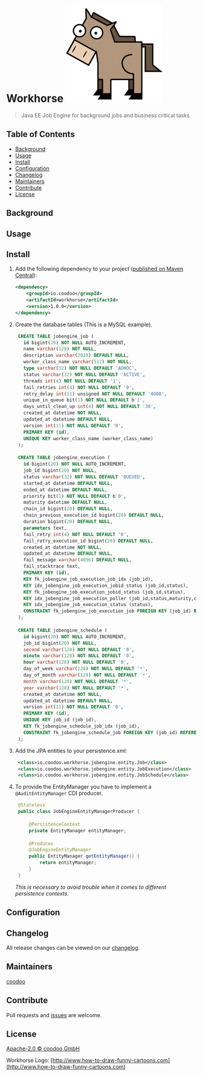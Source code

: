 [logo]: https://github.com/coodoo-io/workhorse/raw/master/workhorse.png "Workhorse: Java EE Job Engine for background jobs and business critical tasks"

# Workhorse ![alt text][logo]

> Java EE Job Engine for background jobs and business critical tasks

## Table of Contents

- [Background](#background)
- [Usage](#usage)
- [Install](#install)
- [Configuration](#configuration)
- [Changelog](#changelog)
- [Maintainers](#maintainers)
- [Contribute](#contribute)
- [License](#license)


## Background


## Usage


## Install

1. Add the following dependency to your project ([published on Maven Central](http://search.maven.org/#artifactdetails%7Cio.coodoo%7Cworkhorse%7C1.0.0%7Cjar)):
   
   ```xml
   <dependency>
       <groupId>io.coodoo</groupId>
       <artifactId>workhorse</artifactId>
       <version>1.0.0</version>
   </dependency>
   ```
   
2. Create the database tables (This is a MySQL example).
         
   ```sql
    CREATE TABLE jobengine_job (
      id bigint(20) NOT NULL AUTO_INCREMENT,
      name varchar(128) NOT NULL,
      description varchar(2028) DEFAULT NULL,
      worker_class_name varchar(512) NOT NULL,
      type varchar(32) NOT NULL DEFAULT 'ADHOC',
      status varchar(32) NOT NULL DEFAULT 'ACTIVE',
      threads int(4) NOT NULL DEFAULT '1',
      fail_retries int(4) NOT NULL DEFAULT '0',
      retry_delay int(11) unsigned NOT NULL DEFAULT '4000',
      unique_in_queue bit(1) NOT NULL DEFAULT b'1',
      days_until_clean_up int(4) NOT NULL DEFAULT '30',
      created_at datetime NOT NULL,
      updated_at datetime DEFAULT NULL,
      version int(11) NOT NULL DEFAULT '0',
      PRIMARY KEY (id),
      UNIQUE KEY worker_class_name (worker_class_name)
    );

    CREATE TABLE jobengine_execution (
      id bigint(20) NOT NULL AUTO_INCREMENT,
      job_id bigint(20) NOT NULL,
      status varchar(32) NOT NULL DEFAULT 'QUEUED',
      started_at datetime DEFAULT NULL,
      ended_at datetime DEFAULT NULL,
      priority bit(1) NOT NULL DEFAULT b'0',
      maturity datetime DEFAULT NULL,
      chain_id bigint(20) DEFAULT NULL,
      chain_previous_execution_id bigint(20) DEFAULT NULL,
      duration bigint(20) DEFAULT NULL,
      parameters text,
      fail_retry int(4) NOT NULL DEFAULT '0',
      fail_retry_execution_id bigint(20) DEFAULT NULL,
      created_at datetime NOT NULL,
      updated_at datetime DEFAULT NULL,
      fail_message varchar(4096) DEFAULT NULL,
      fail_stacktrace text,
      PRIMARY KEY (id),
      KEY fk_jobengine_job_execution_job_idx (job_id),
      KEY idx_jobengine_job_execution_jobid_status (job_id,status),
      KEY fk_jobengine_job_execution_jobid_status (job_id,status),
      KEY idx_jobengine_job_execution_poller (job_id,status,maturity,chain_previous_execution_id),
      KEY idx_jobengine_job_execution_status (status),
      CONSTRAINT fk_jobengine_job_execution_job FOREIGN KEY (job_id) REFERENCES jobengine_job (id) ON DELETE NO ACTION ON UPDATE NO ACTION
    );

    CREATE TABLE jobengine_schedule (
      id bigint(20) NOT NULL AUTO_INCREMENT,
      job_id bigint(20) NOT NULL,
      second varchar(128) NOT NULL DEFAULT '0',
      minute varchar(128) NOT NULL DEFAULT '0',
      hour varchar(128) NOT NULL DEFAULT '0',
      day_of_week varchar(128) NOT NULL DEFAULT '*',
      day_of_month varchar(128) NOT NULL DEFAULT '*',
      month varchar(128) NOT NULL DEFAULT '*',
      year varchar(128) NOT NULL DEFAULT '*',
      created_at datetime NOT NULL,
      updated_at datetime DEFAULT NULL,
      version int(11) NOT NULL DEFAULT '0',
      PRIMARY KEY (id),
      UNIQUE KEY job_id (job_id),
      KEY fk_jobengine_schedule_job_idx (job_id),
      CONSTRAINT fk_jobengine_schedule_job FOREIGN KEY (job_id) REFERENCES jobengine_job (id) ON DELETE NO ACTION ON UPDATE NO ACTION
    );
   ```
                 
3. Add the JPA entities to your persistence.xml:

   ```xml
    <class>io.coodoo.workhorse.jobengine.entity.Job</class>
    <class>io.coodoo.workhorse.jobengine.entity.JobExecution</class>
    <class>io.coodoo.workhorse.jobengine.entity.JobSchedule</class>
   ```
4. To provide the EntityManager you have to implement a `@AuditEntityManager` CDI producer.

   ```java
    @Stateless
    public class JobEngineEntityManagerProducer {
    
        @PersistenceContext
        private EntityManager entityManager;
    
        @Produces
        @JobEngineEntityManager
        public EntityManager getEntityManager() {
            return entityManager;
        }
    }
    ```
    *This is necessary to avoid trouble when it comes to different persistence contexts.*


## Configuration


## Changelog

All release changes can be viewed on our [changelog](./CHANGELOG.md).

## Maintainers

[coodoo](https://github.com/orgs/coodoo-io/people)

## Contribute

Pull requests and [issues](https://github.com/coodoo-io/workhorse/issues) are welcome.

## License

[Apache-2.0 © coodoo GmbH](./LICENSE)

Workhorse Logo: [http://www.how-to-draw-funny-cartoons.com](http://www.how-to-draw-funny-cartoons.com)